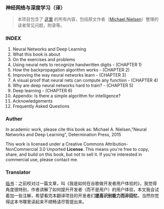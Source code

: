 ### 神经网络与深度学习（译）

> 本项目包含了 [这里](http://neuralnetworksanddeeplearning.com) 的所有内容，包括原文作者（[Michael Nielsen](http://michaelnielsen.org/)）整理的读者常见问题，附录等。

### INDEX
1. Neural Networks and Deep Learning
2. What this book is about
3. On the exercises and problems
4. Using neural nets to recognize handwritten digits - (CHAPTER 1)
5. How the backpropagation algorithm works - (CHAPTER 2)
6. Improving the way neural networks learn - (CHAPTER 3)
7. A visual proof that neural nets can compute any function - (CHAPTER 4)
8. Why are deep neural networks hard to train? - (CHAPTER 5)
9. Deep learning - (CHAPTER 6)
10. Appendix: Is there a simple algorithm for intelligence?
11. Acknowledgements
12. Frequently Asked Questions

### Auther
In academic work, please cite this book as: Michael A. Nielsen,"Neural Networks and Deep Learning", Determination Press, 2015

This work is licensed under a Creative Commons Attribution-NonCommercial 3.0 Unported **License**. This means you're free to copy, share, and build on this book, but not to sell it. If you're interested in commercial use, please contact me.

### Translator
[临书](https://github.com/tmpbook)：之前校对过一篇文章，叫《我是如何在谷歌做开发者用户体验的》，我觉得角度很特别，作者讲解了如何提升开发者（而不是用户）的用户体验，本文我会试着加一些注解，希望看完本翻译项目的开发者们**提高识别能力而非回忆**，当然你觉得这本书哪里读起来不顺畅请尽管提出来。
